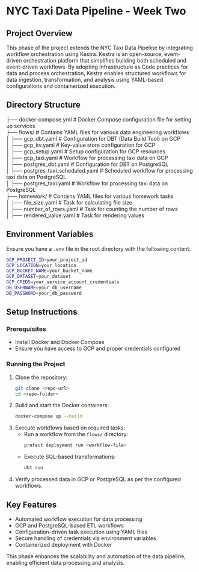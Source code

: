 # NYC Taxi Data Pipeline - Week Two

## Project Overview
This phase of the project extends the NYC Taxi Data Pipeline by integrating workflow orchestration using Kestra. Kestra is an open-source, event-driven orchestration platform that simplifies building both scheduled and event-driven workflows. By adopting Infrastructure as Code practices for data and process orchestration, Kestra enables structured workflows for data ingestion, transformation, and analysis using YAML-based configurations and containerized execution.

## Directory Structure

├── docker-compose.yml                        # Docker Compose configuration file for setting up services  
├── flows/                                    # Contains YAML files for various data engineering workflows  
│   ├── gcp_dbt.yaml                          # Configuration for DBT (Data Build Tool) on GCP  
│   ├── gcp_kv.yaml                           # Key-value store configuration for GCP  
│   ├── gcp_setup.yaml                        # Setup configuration for GCP resources  
│   ├── gcp_taxi.yaml                         # Workflow for processing taxi data on GCP  
│   ├── postgres_dbt.yaml                     # Configuration for DBT on PostgreSQL  
│   ├── postgres_taxi_scheduled.yaml          # Scheduled workflow for processing taxi data on PostgreSQL  
│   ├── postgres_taxi.yaml                    # Workflow for processing taxi data on PostgreSQL  
├── homework/                                 # Contains YAML files for various homework tasks  
│   ├── file_size.yaml                        # Task for calculating file size  
│   ├── number_of_rows.yaml                   # Task for counting the number of rows  
│   ├── rendered_value.yaml                   # Task for rendering values  

## Environment Variables
Ensure you have a `.env` file in the root directory with the following content:

```sh
GCP_PROJECT_ID=your_project_id  
GCP_LOCATION=your_location  
GCP_BUCKET_NAME=your_bucket_name  
GCP_DATASET=your_dataset  
GCP_CREDS=your_service_account_credentials  
DB_USERNAME=your_db_username  
DB_PASSWORD=your_db_password  
```

## Setup Instructions

### Prerequisites
- Install Docker and Docker Compose
- Ensure you have access to GCP and proper credentials configured

### Running the Project
1. Clone the repository:
   ```sh
   git clone <repo-url>
   cd <repo-folder>
   ```
2. Build and start the Docker containers:
   ```sh
   docker-compose up --build
   ```
3. Execute workflows based on required tasks:
   - Run a workflow from the `flows/` directory:
     ```sh
     prefect deployment run <workflow-file>
     ```
   - Execute SQL-based transformations:
     ```sh
     dbt run
     ```
4. Verify processed data in GCP or PostgreSQL as per the configured workflows.

## Key Features
- Automated workflow execution for data processing
- GCP and PostgreSQL-based ETL workflows
- Configuration-driven task execution using YAML files
- Secure handling of credentials via environment variables
- Containerized deployment with Docker

This phase enhances the scalability and automation of the data pipeline, enabling efficient data processing and analysis.

